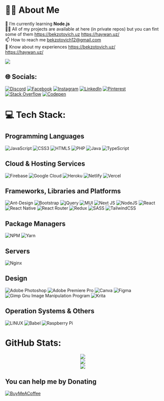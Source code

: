 # 👨‍💻 About Me
🌱 I’m currently learning **Node.js**<br>👨‍💻 All of my projects are available at here (in private repos) but you can fint some of them https://bekzotovich.uz https://haywan.uz/ <br> 📫 How to reach me bekzotovich12@gmail.com<br>📄 Know about my experiences https://bekzotovich.uz/<br> https://haywan.uz/

[![](https://visitcount.itsvg.in/api?id=abdurahmon27&icon=1&color=0)](https://visitcount.itsvg.in)

## 🌐 Socials:
[![Discord](https://img.shields.io/badge/Discord-%237289DA.svg?logo=discord&logoColor=white)](https://discord.gg/R4ejmnCgRt) [![Facebook](https://img.shields.io/badge/Facebook-%231877F2.svg?logo=Facebook&logoColor=white)](https://www.facebook.com/profile.php?id=100075974059076) [![Instagram](https://img.shields.io/badge/Instagram-%23E4405F.svg?logo=Instagram&logoColor=white)](https://www.instagram.com/abdurahmon._27/) [![LinkedIn](https://img.shields.io/badge/LinkedIn-%230077B5.svg?logo=linkedin&logoColor=white)](https://www.linkedin.com/in/abdurahmon-mamadiyorov/) [![Pinterest](https://img.shields.io/badge/Pinterest-%23E60023.svg?logo=Pinterest&logoColor=white)](https://www.pinterest.com/abdurahmonmamadiyorov/) [![Stack Overflow](https://img.shields.io/badge/-Stackoverflow-FE7A16?logo=stack-overflow&logoColor=white)](https://stackoverflow.com/users/20773672) [![Codepen](https://img.shields.io/badge/Codepen-000000?logo=codepen&logoColor=white)](https://codepen.io/abdurahmon27) 

# 💻 Tech Stack:
## Programming Languages
![JavaScript](https://img.shields.io/badge/javascript-%23323330.svg?style=for-the-badge&logo=javascript&logoColor=%23F7DF1E) ![CSS3](https://img.shields.io/badge/css3-%231572B6.svg?style=for-the-badge&logo=css3&logoColor=white) ![HTML5](https://img.shields.io/badge/html5-%23E34F26.svg?style=for-the-badge&logo=html5&logoColor=white) ![PHP](https://img.shields.io/badge/php-%23777BB4.svg?style=for-the-badge&logo=php&logoColor=white) ![Java](https://img.shields.io/badge/java-%23ED8B00.svg?style=for-the-badge&logo=openjdk&logoColor=white) ![TypeScript](https://img.shields.io/badge/typescript-%23007ACC.svg?style=for-the-badge&logo=typescript&logoColor=white) 
## Cloud & Hosting Services
![Firebase](https://img.shields.io/badge/firebase-%23039BE5.svg?style=for-the-badge&logo=firebase) ![Google Cloud](https://img.shields.io/badge/Google%20Cloud-%234285F4.svg?style=for-the-badge&logo=google-cloud&logoColor=white) ![Heroku](https://img.shields.io/badge/heroku-%23430098.svg?style=for-the-badge&logo=heroku&logoColor=white) ![Netlify](https://img.shields.io/badge/netlify-%23000000.svg?style=for-the-badge&logo=netlify&logoColor=#00C7B7) ![Vercel](https://img.shields.io/badge/vercel-%23000000.svg?style=for-the-badge&logo=vercel&logoColor=white) 
## Frameworks, Libraries and Platforms
![Ant-Design](https://img.shields.io/badge/-AntDesign-%230170FE?style=for-the-badge&logo=ant-design&logoColor=white) ![Bootstrap](https://img.shields.io/badge/bootstrap-%23563D7C.svg?style=for-the-badge&logo=bootstrap&logoColor=white) ![jQuery](https://img.shields.io/badge/jquery-%230769AD.svg?style=for-the-badge&logo=jquery&logoColor=white) ![MUI](https://img.shields.io/badge/MUI-%230081CB.svg?style=for-the-badge&logo=material-ui&logoColor=white) ![Next JS](https://img.shields.io/badge/Next-black?style=for-the-badge&logo=next.js&logoColor=white) ![NodeJS](https://img.shields.io/badge/node.js-6DA55F?style=for-the-badge&logo=node.js&logoColor=white) ![React](https://img.shields.io/badge/react-%2320232a.svg?style=for-the-badge&logo=react&logoColor=%2361DAFB) ![React Native](https://img.shields.io/badge/react_native-%2320232a.svg?style=for-the-badge&logo=react&logoColor=%2361DAFB) ![React Router](https://img.shields.io/badge/React_Router-CA4245?style=for-the-badge&logo=react-router&logoColor=white) ![Redux](https://img.shields.io/badge/redux-%23593d88.svg?style=for-the-badge&logo=redux&logoColor=white) ![SASS](https://img.shields.io/badge/SASS-hotpink.svg?style=for-the-badge&logo=SASS&logoColor=white) ![TailwindCSS](https://img.shields.io/badge/tailwindcss-%2338B2AC.svg?style=for-the-badge&logo=tailwind-css&logoColor=white) 
## Package Managers
![NPM](https://img.shields.io/badge/NPM-%23000000.svg?style=for-the-badge&logo=npm&logoColor=white)
![Yarn](https://img.shields.io/badge/yarn-%232C8EBB.svg?style=for-the-badge&logo=yarn&logoColor=white) 
## Servers
![Nginx](https://img.shields.io/badge/nginx-%23009639.svg?style=for-the-badge&logo=nginx&logoColor=white) 
## Design
![Adobe Photoshop](https://img.shields.io/badge/adobephotoshop-%2331A8FF.svg?style=for-the-badge&logo=adobephotoshop&logoColor=white) ![Adobe Premiere Pro](https://img.shields.io/badge/Adobe%20Premiere%20Pro-9999FF.svg?style=for-the-badge&logo=Adobe%20Premiere%20Pro&logoColor=white) ![Canva](https://img.shields.io/badge/Canva-%2300C4CC.svg?style=for-the-badge&logo=Canva&logoColor=white) 	![Figma](https://img.shields.io/badge/figma-%23F24E1E.svg?style=for-the-badge&logo=figma&logoColor=white) ![Gimp Gnu Image Manipulation Program](https://img.shields.io/badge/Gimp-657D8B?style=for-the-badge&logo=gimp&logoColor=FFFFFF) ![Krita](https://img.shields.io/badge/Krita-203759?style=for-the-badge&logo=krita&logoColor=EEF37B)
## Operation Systems & Others
![LINUX](https://img.shields.io/badge/Linux-FCC624?style=for-the-badge&logo=linux&logoColor=black) ![Babel](https://img.shields.io/badge/Babel-F9DC3e?style=for-the-badge&logo=babel&logoColor=black) ![Raspberry Pi](https://img.shields.io/badge/-RaspberryPi-C51A4A?style=for-the-badge&logo=Raspberry-Pi)
#  GitHub Stats:
 <span align="center">
  
![](https://github-readme-stats.vercel.app/api/top-langs/?username=abdurahmon27&theme=tokyonight&hide_border=false&include_all_commits=true&count_private=true&layout=compact)<br/>
![](https://github-readme-stats.vercel.app/api?username=abdurahmon27&theme=tokyonight&hide_border=false&include_all_commits=false&count_private=false)<br/>
![](https://github-readme-streak-stats.herokuapp.com/?user=abdurahmon27&theme=tokyonight&hide_border=false)<br/>


</span>

  ##  You can help me by Donating
  [![BuyMeACoffee](https://img.shields.io/badge/Buy%20Me%20a%20Coffee-ffdd00?style=for-the-badge&logo=buy-me-a-coffee&logoColor=black)](https://buymeacoffee.com/bekzotovich) 
